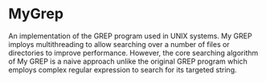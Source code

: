 # MyGrep
An implementation of the GREP program used in UNIX systems. My GREP imploys multithreading to allow searching over a number of files or directories to improve performance. However, the core searching algorithm of My GREP is a naive approach unlike the original GREP program which employs complex regular expression to search for its targeted string.
